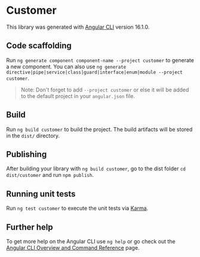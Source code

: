 # Customer

This library was generated with [Angular CLI](https://github.com/angular/angular-cli) version 16.1.0.

## Code scaffolding

Run `ng generate component component-name --project customer` to generate a new component. You can also use `ng generate directive|pipe|service|class|guard|interface|enum|module --project customer`.
> Note: Don't forget to add `--project customer` or else it will be added to the default project in your `angular.json` file. 

## Build

Run `ng build customer` to build the project. The build artifacts will be stored in the `dist/` directory.

## Publishing

After building your library with `ng build customer`, go to the dist folder `cd dist/customer` and run `npm publish`.

## Running unit tests

Run `ng test customer` to execute the unit tests via [Karma](https://karma-runner.github.io).

## Further help

To get more help on the Angular CLI use `ng help` or go check out the [Angular CLI Overview and Command Reference](https://angular.io/cli) page.
